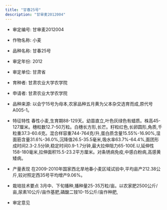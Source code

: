```yaml
---
title: "甘春25号"
description: "甘审麦2012004"
---
```

* 审定编号:  甘审麦2012004

*  作物名称:  小麦

*  品种名称:  甘春25号

*  审定年份:  2012

*  审定单位:  甘肃省

* 育种者:  甘肃农业大学农学院

*  申请者:  甘肃农业大学农学院

*  品种来源:  以会宁15号为母本,农家品种五月黄为父本杂交选育而成,原代号A005-1。

*  特征特性
春性小麦,生育期88-129天。幼苗直立,叶色灰绿色有蜡质。株高45-127厘米。穗粒数12.7-50万粒。白穗长方形,长芒。籽粒红色,长卵圆形,角质,千粒重37.3-60.6克。混合样容重744-764克/升,蛋白质含量15.55%-16.90%,湿面筋含量31.6%-36.0%,沉降值26.5-35.5毫米,吸水率63.7%-64.4%,面团形成时间2.3-2.5分钟,稳定时间0.9-1.7分钟,最大拉伸阻力65-100E.U,延伸性158-180毫米,拉伸面积15.5-23.2平方厘米。对条锈病免疫,中感白粉病,高感黄矮病。

*  产量表现
在2009-2010年国家西北旱地春小麦区域试验中,平均亩产212.38公斤,较对照定西35号平均增产9.06%。 

*  栽培技术要点
3月中、下旬播种,播种量25-35万粒/亩。以农家肥2500公斤/亩,尿素10公斤/亩作基肥,磷酸二铵10-15公斤/亩作种肥, 

*  审定意见

